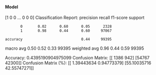#### Model
[1 0 0 ... 0 0 0]
Classification Report:
              precision    recall  f1-score   support

           0       0.02      0.60      0.05      2328
           1       0.98      0.44      0.60     97067

    accuracy                           0.44     99395
   macro avg       0.50      0.52      0.33     99395
weighted avg       0.96      0.44      0.59     99395

Accuracy: 0.4395190904975099
Confusion Matrix:
[[ 1386   942]
 [54767 42300]]
Confusion Matrix (%):
[[ 1.39443634  0.94773379]
 [55.10035716 42.55747271]]
